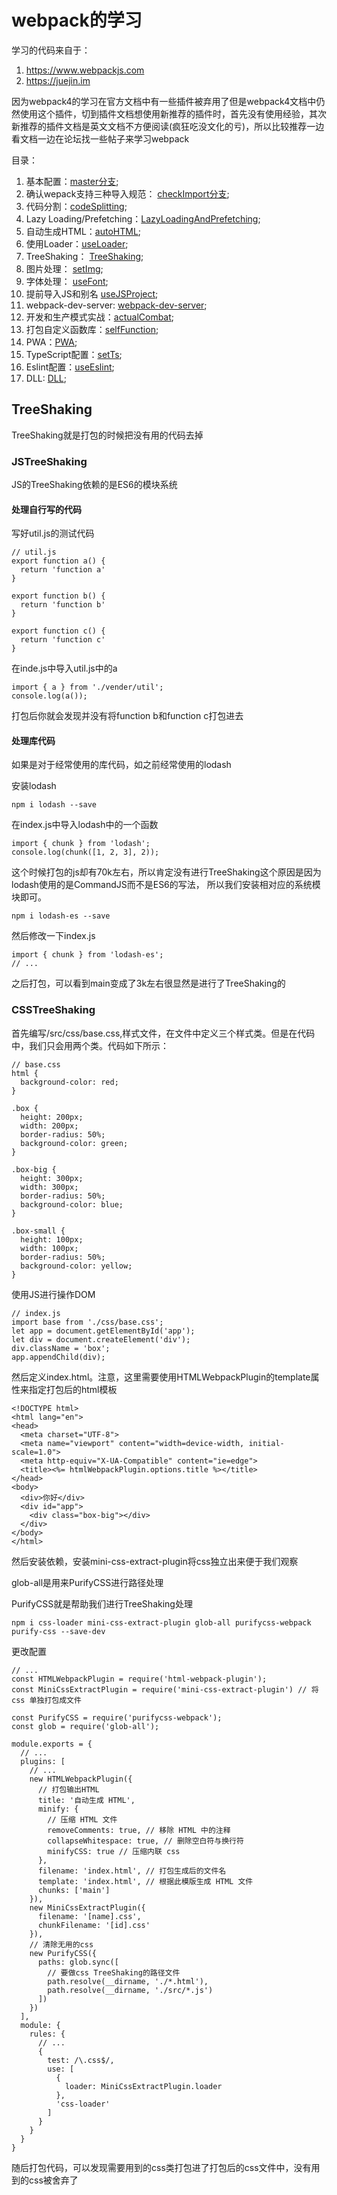 # webpack的学习
学习的代码来自于：
1. https://www.webpackjs.com
2. https://juejin.im

因为webpack4的学习在官方文档中有一些插件被弃用了但是webpack4文档中仍然使用这个插件，切到插件文档想使用新推荐的插件时，首先没有使用经验，其次新推荐的插件文档是英文文档不方便阅读(疯狂吃没文化的亏)，所以比较推荐一边看文档一边在论坛找一些帖子来学习webpack

目录：

1. 基本配置：[master分支](https://github.com/ChunchunIsMe/studyWebpack "master");
2. 确认wepack支持三种导入规范： [checkImport分支](https://github.com/ChunchunIsMe/studyWebpack/tree/checkImport "checkImport");
3. 代码分割：[codeSplitting](https://github.com/ChunchunIsMe/studyWebpack/tree/codeSplitting "codeSplitting");
4. Lazy Loading/Prefetching：[LazyLoadingAndPrefetching](https://github.com/ChunchunIsMe/studyWebpack/tree/LazyLoadingAndPrefetching "LazyLoadingAndPrefetching");
5. 自动生成HTML：[autoHTML](https://github.com/ChunchunIsMe/studyWebpack/tree/autoHTML "autoHTML");
6. 使用Loader：[useLoader](https://github.com/ChunchunIsMe/studyWebpack/tree/useLoader "useLoader");
7. TreeShaking： [TreeShaking](https://github.com/ChunchunIsMe/studyWebpack/tree/TreeShaking "TreeShaking");
8. 图片处理： [setImg](https://github.com/ChunchunIsMe/studyWebpack/tree/setImg "setImg");
9. 字体处理： [useFont](https://github.com/ChunchunIsMe/studyWebpack/tree/useFont "useFont");
10. 提前导入JS和别名 [useJSProject](https://github.com/ChunchunIsMe/studyWebpack/tree/useJSProject "useJSProject");
11. webpack-dev-server: [webpack-dev-server](https://github.com/ChunchunIsMe/studyWebpack/tree/webpack-dev-server "webpack-dev-server");
12. 开发和生产模式实战：[actualCombat](https://github.com/ChunchunIsMe/studyWebpack/tree/actualCombat "actualCombat");
13. 打包自定义函数库：[selfFunction](https://github.com/ChunchunIsMe/studyWebpack/tree/selfFunction "selfFunction");
14. PWA：[PWA](https://github.com/ChunchunIsMe/studyWebpack/tree/PWA "PWA");
15. TypeScript配置：[setTs](https://github.com/ChunchunIsMe/studyWebpack/tree/setTs "setTs");
16. Eslint配置：[useEslint](https://github.com/ChunchunIsMe/studyWebpack/tree/useEslint "useEslint");
17. DLL: [DLL](https://github.com/ChunchunIsMe/studyWebpack/tree/DLL "DLL");

## TreeShaking
TreeShaking就是打包的时候把没有用的代码去掉
### JSTreeShaking
JS的TreeShaking依赖的是ES6的模块系统
#### 处理自行写的代码
写好util.js的测试代码
```
// util.js
export function a() {
  return 'function a'
}

export function b() {
  return 'function b'
}

export function c() {
  return 'function c'
}
```

在inde.js中导入util.js中的a
```
import { a } from './vender/util';
console.log(a());
```
打包后你就会发现并没有将function b和function c打包进去
#### 处理库代码
如果是对于经常使用的库代码，如之前经常使用的lodash

安装lodash
```
npm i lodash --save
```

在index.js中导入lodash中的一个函数
```
import { chunk } from 'lodash';
console.log(chunk([1, 2, 3], 2));
```
这个时候打包的js却有70k左右，所以肯定没有进行TreeShaking这个原因是因为lodash使用的是CommandJS而不是ES6的写法，
所以我们安装相对应的系统模块即可。
```
npm i lodash-es --save
```
然后修改一下index.js
```
import { chunk } from 'lodash-es';
// ...
```
之后打包，可以看到main变成了3k左右很显然是进行了TreeShaking的
### CSSTreeShaking
首先编写/src/css/base.css,样式文件，在文件中定义三个样式类。但是在代码中，我们只会用两个类。代码如下所示：
```
// base.css
html {
  background-color: red;
}

.box {
  height: 200px;
  width: 200px;
  border-radius: 50%;
  background-color: green;
}

.box-big {
  height: 300px;
  width: 300px;
  border-radius: 50%;
  background-color: blue;
}

.box-small {
  height: 100px;
  width: 100px;
  border-radius: 50%;
  background-color: yellow;
}
```
使用JS进行操作DOM
```
// index.js
import base from './css/base.css';
let app = document.getElementById('app');
let div = document.createElement('div');
div.className = 'box';
app.appendChild(div);
```
然后定义index.html。注意，这里需要使用HTMLWebpackPlugin的template属性来指定打包后的html模板
```
<!DOCTYPE html>
<html lang="en">
<head>
  <meta charset="UTF-8">
  <meta name="viewport" content="width=device-width, initial-scale=1.0">
  <meta http-equiv="X-UA-Compatible" content="ie=edge">
  <title><%= htmlWebpackPlugin.options.title %></title>
</head>
<body>
  <div>你好</div>
  <div id="app">
    <div class="box-big"></div>
  </div>
</body>
</html>
```
然后安装依赖，安装mini-css-extract-plugin将css独立出来便于我们观察

glob-all是用来PurifyCSS进行路径处理

PurifyCSS就是帮助我们进行TreeShaking处理
```
npm i css-loader mini-css-extract-plugin glob-all purifycss-webpack purify-css --save-dev
```
更改配置
```
// ...
const HTMLWebpackPlugin = require('html-webpack-plugin');
const MiniCssExtractPlugin = require('mini-css-extract-plugin') // 将 css 单独打包成文件

const PurifyCSS = require('purifycss-webpack');
const glob = require('glob-all');

module.exports = {
  // ...
  plugins: [
    // ...
    new HTMLWebpackPlugin({
      // 打包输出HTML
      title: '自动生成 HTML',
      minify: {
        // 压缩 HTML 文件
        removeComments: true, // 移除 HTML 中的注释
        collapseWhitespace: true, // 删除空白符与换行符
        minifyCSS: true // 压缩内联 css
      },
      filename: 'index.html', // 打包生成后的文件名
      template: 'index.html', // 根据此模版生成 HTML 文件
      chunks: ['main']
    }),
    new MiniCssExtractPlugin({
      filename: '[name].css',
      chunkFilename: '[id].css'
    }),
    // 清除无用的css
    new PurifyCSS({
      paths: glob.sync([
        // 要做css TreeShaking的路径文件
        path.resolve(__dirname, './*.html'),
        path.resolve(__dirname, './src/*.js')
      ])
    })
  ],
  module: {
    rules: {
      // ...
      {
        test: /\.css$/,
        use: [
          {
            loader: MiniCssExtractPlugin.loader
          },
          'css-loader'
        ]
      }
    }
  }
}
```
随后打包代码，可以发现需要用到的css类打包进了打包后的css文件中，没有用到的css被舍弃了